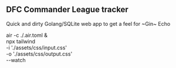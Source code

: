 ## DFC Commander League tracker

Quick and dirty Golang/SQLite web app to get a feel for ~Gin~ Echo 


air -c ./.air.toml & \
npx tailwind \
-i './assets/css/input.css' \
-o './assets/css/output.css' \
--watch